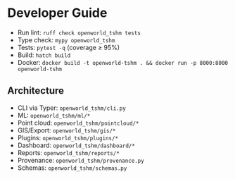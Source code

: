 # Developer Guide

- Run lint: `ruff check openworld_tshm tests`
- Type check: `mypy openworld_tshm`
- Tests: `pytest -q` (coverage ≥ 95%)
- Build: `hatch build`
- Docker: `docker build -t openworld-tshm . && docker run -p 8000:8000 openworld-tshm`

## Architecture

- CLI via Typer: `openworld_tshm/cli.py`
- ML: `openworld_tshm/ml/*`
- Point cloud: `openworld_tshm/pointcloud/*`
- GIS/Export: `openworld_tshm/gis/*`
- Plugins: `openworld_tshm/plugins/*`
- Dashboard: `openworld_tshm/dashboard/*`
- Reports: `openworld_tshm/reports/*`
- Provenance: `openworld_tshm/provenance.py`
- Schemas: `openworld_tshm/schemas.py`


